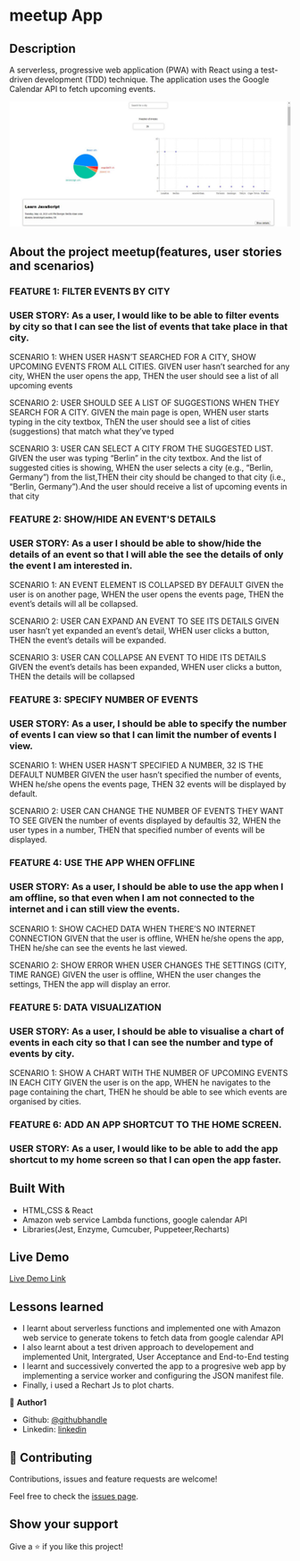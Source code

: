 # meetup App

## Description

A serverless, progressive web application (PWA) with React using a test-driven development (TDD) technique. The application uses the Google Calendar API to fetch upcoming events.

![screenshot](./screenshot.JPG)

## About the project meetup(features, user stories and scenarios)

### FEATURE 1: FILTER EVENTS BY CITY

### USER STORY: As a user, I would like to be able to filter events by city so that I can see the list of events that take place in that city.

SCENARIO 1: WHEN USER HASN’T SEARCHED FOR A CITY, SHOW UPCOMING EVENTS FROM ALL CITIES.
GIVEN user hasn’t searched for any city, WHEN the user opens the app, THEN the user should see a list of all upcoming events

SCENARIO 2: USER SHOULD SEE A LIST OF SUGGESTIONS WHEN THEY SEARCH FOR A CITY.
GIVEN the main page is open, WHEN user starts typing in the city textbox, ThEN the user should see a list of cities (suggestions) that match what they’ve typed

SCENARIO 3: USER CAN SELECT A CITY FROM THE SUGGESTED LIST.
GIVEN the user was typing “Berlin” in the city textbox. And the list of suggested cities is showing, WHEN the user selects a city (e.g., “Berlin, Germany”) from the list,THEN their city should be changed to that city (i.e., “Berlin, Germany”).And the user should receive a list of upcoming events in that city

### FEATURE 2: SHOW/HIDE AN EVENT'S DETAILS

### USER STORY: As a user I should be able to show/hide the details of an event so that I will able the see the details of only the event I am interested in.

SCENARIO 1: AN EVENT ELEMENT IS COLLAPSED BY DEFAULT
GIVEN the user is on another page, WHEN the user opens the events page, THEN the event’s details will all be collapsed.

SCENARIO 2: USER CAN EXPAND AN EVENT TO SEE ITS DETAILS
GIVEN user hasn’t yet expanded an event’s detail, WHEN user clicks a button, THEN the event’s details will be expanded.

SCENARIO 3: USER CAN COLLAPSE AN EVENT TO HIDE ITS DETAILS
GIVEN the event’s details has been expanded, WHEN user clicks a button, THEN the details will be collapsed

### FEATURE 3: SPECIFY NUMBER OF EVENTS

### USER STORY: As a user, I should be able to specify the number of events I can view so that I can limit the number of events I view.

SCENARIO 1: WHEN USER HASN’T SPECIFIED A NUMBER, 32 IS THE DEFAULT NUMBER
GIVEN the user hasn’t specified the number of events, WHEN he/she opens the events page, THEN 32 events will be displayed by default.

SCENARIO 2: USER CAN CHANGE THE NUMBER OF EVENTS THEY WANT TO SEE
GIVEN the number of events displayed by defaultis 32, WHEN the user types in a number, THEN that specified number of events will be displayed.

### FEATURE 4: USE THE APP WHEN OFFLINE

### USER STORY: As a user, I should be able to use the app when I am offline, so that even when I am not connected to the internet and i can still view the events.

SCENARIO 1: SHOW CACHED DATA WHEN THERE’S NO INTERNET CONNECTION
GIVEN that the user is offline, WHEN he/she opens the app, THEN he/she can see the events he last viewed.

SCENARIO 2: SHOW ERROR WHEN USER CHANGES THE SETTINGS (CITY, TIME RANGE)
GIVEN the user is offline, WHEN the user changes the settings, THEN the app will display an error.

### FEATURE 5: DATA VISUALIZATION

### USER STORY: As a user, I should be able to visualise a chart of events in each city so that I can see the number and type of events by city.

SCENARIO 1: SHOW A CHART WITH THE NUMBER OF UPCOMING EVENTS IN EACH CITY
GIVEN the user is on the app, WHEN he navigates to the page containing the chart, THEN he should be able to see which events are organised by cities.

### FEATURE 6: ADD AN APP SHORTCUT TO THE HOME SCREEN.

### USER STORY: As a user, I would like to be able to add the app shortcut to my home screen so that I can open the app faster.

## Built With

- HTML,CSS & React
- Amazon web service Lambda functions, google calendar API
- Libraries(Jest, Enzyme, Cumcuber, Puppeteer,Recharts)

## Live Demo

[Live Demo Link](https://tabetommy.github.io/meetup/)

## Lessons learned

- I learnt about serverless functions and implemented one with Amazon web service to generate tokens to fetch data from google calendar API
- I also learnt about a test driven approach to developement and implemented Unit, Intergrated, User Acceptance and End-to-End testing
- I learnt and successively converted the app to a progresive web app by implementing a service worker and configuring the JSON manifest file.
- Finally, i used a Rechart Js to plot charts.

👤 **Author1**

- Github: [@githubhandle](https://github.com/tabetommy)
- Linkedin: [linkedin](https://www.linkedin.com/in/tommy-egbe-304464116/)

## 🤝 Contributing

Contributions, issues and feature requests are welcome!

Feel free to check the [issues page](issues/).

## Show your support

Give a ⭐️ if you like this project!
